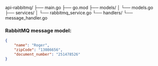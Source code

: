 api-rabbitmq/
├── main.go
├── go.mod
├── models/
│   └── models.go
├── services/
│   └── rabbitmq_service.go
└── handlers/
    └── message_handler.go

### RabbitMQ message model:
```json
{
    "name": "Roger",
    "zipCode": "13086656",
    "document_number": "251478526"
}
```